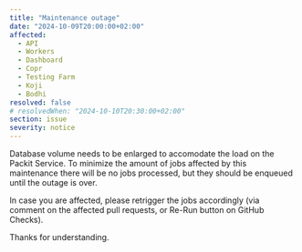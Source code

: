 ```yaml
---
title: "Maintenance outage"
date: "2024-10-09T20:00:00+02:00"
affected:
  - API
  - Workers
  - Dashboard
  - Copr
  - Testing Farm
  - Koji
  - Bodhi
resolved: false
# resolvedWhen: "2024-10-10T20:30:00+02:00"
section: issue
severity: notice
---
```


Database volume needs to be enlarged to accomodate the load on the Packit
Service. To minimize the amount of jobs affected by this maintenance there will
be no jobs processed, but they should be enqueued until the outage is over.

In case you are affected, please retrigger the jobs accordingly (via comment on
the affected pull requests, or Re-Run button on GitHub Checks).

Thanks for understanding.
